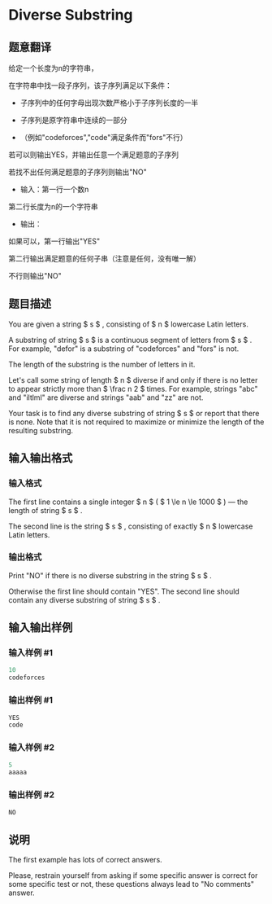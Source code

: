 # Diverse Substring

## 题意翻译

给定一个长度为n的字符串，

在字符串中找一段子序列，该子序列满足以下条件：

- 子序列中的任何字母出现次数严格小于子序列长度的一半

- 子序列是原字符串中连续的一部分

- （例如"codeforces","code"满足条件而"fors"不行）

若可以则输出YES，并输出任意一个满足题意的子序列

若找不出任何满足题意的子序列则输出"NO"

- 输入：第一行一个数n

第二行长度为n的一个字符串

- 输出：

如果可以，第一行输出"YES"

第二行输出满足题意的任何子串（注意是任何，没有唯一解）

不行则输出"NO"

## 题目描述

You are given a string $ s $ , consisting of $ n $ lowercase Latin letters.

A substring of string $ s $ is a continuous segment of letters from $ s $ . For example, "defor" is a substring of "codeforces" and "fors" is not.

The length of the substring is the number of letters in it.

Let's call some string of length $ n $ diverse if and only if there is no letter to appear strictly more than $ \frac n 2 $ times. For example, strings "abc" and "iltlml" are diverse and strings "aab" and "zz" are not.

Your task is to find any diverse substring of string $ s $ or report that there is none. Note that it is not required to maximize or minimize the length of the resulting substring.

## 输入输出格式

### 输入格式

The first line contains a single integer $ n $ ( $ 1 \le n \le 1000 $ ) — the length of string $ s $ .

The second line is the string $ s $ , consisting of exactly $ n $ lowercase Latin letters.

### 输出格式

Print "NO" if there is no diverse substring in the string $ s $ .

Otherwise the first line should contain "YES". The second line should contain any diverse substring of string $ s $ .

## 输入输出样例

### 输入样例 #1

```cpp
10
codeforces

```
### 输出样例 #1

```cpp
YES
code

```
### 输入样例 #2

```cpp
5
aaaaa

```
### 输出样例 #2

```cpp
NO

```
## 说明

The first example has lots of correct answers.

Please, restrain yourself from asking if some specific answer is correct for some specific test or not, these questions always lead to "No comments" answer.


